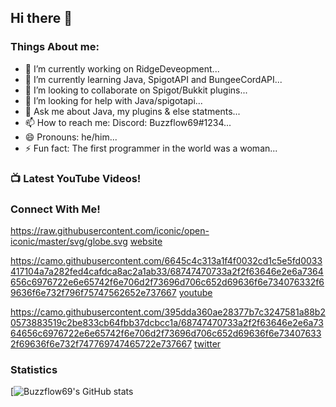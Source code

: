 ## Hi there 👋

### Things About me:

- 🔭 I’m currently working on RidgeDeveopment...
- 🌱 I’m currently learning Java, SpigotAPI and BungeeCordAPI...
- 👯 I’m looking to collaborate on Spigot/Bukkit plugins...
- 🤔 I’m looking for help with Java/spigotapi...
- 💬 Ask me about Java, my plugins & else statments...
- 📫 How to reach me: Discord: Buzzflow69#1234...
- 😄 Pronouns: he/him...
- ⚡ Fun fact: The first programmer in the world was a woman...

### 📺 Latest YouTube Videos!
<!-- YOUTUUBE:START-->
<!-- YOUTUUBE:END-->

### Connect With Me!

https://raw.githubusercontent.com/iconic/open-iconic/master/svg/globe.svg [website]

https://camo.githubusercontent.com/6645c4c313a1f4f0032cd1c5e5fd0033417104a7a282fed4cafdca8ac2a1ab33/68747470733a2f2f63646e2e6a7364656c6976722e6e65742f6e706d2f73696d706c652d69636f6e734076332f69636f6e732f796f75747562652e737667 [youtube]

https://camo.githubusercontent.com/395dda360ae28377b7c3247581a88b20573883519c2be833cb64fbb37dcbcc1a/68747470733a2f2f63646e2e6a7364656c6976722e6e65742f6e706d2f73696d706c652d69636f6e734076332f69636f6e732f747769747465722e737667 [twitter]

### Statistics

[![Buzzflow69's GitHub stats](https://github-readme-stats.vercel.app/api?username=Buzzflow69&theme=tokyonight&show_icons=true)

<br />
<br />

[website]: ComingSoon!
[youtube]: https://www.youtube.com/channel/UCPH9rUayYH_I0rLJMB1AAGA
[minecraftcodeplaylist]: ComingSoon!
[twitter]: https://twitter.com/Buzzflow89
[discord]: https://discord.gg/FUasbNpyNs
